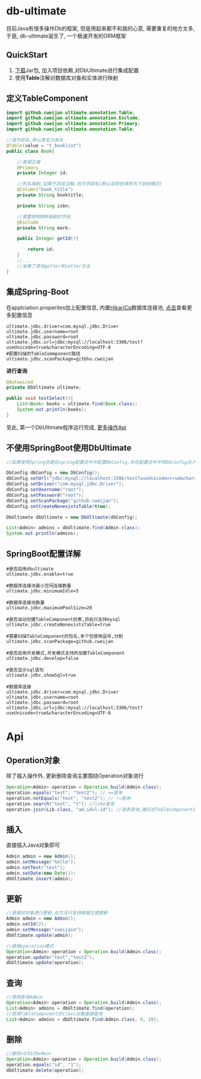 # db-ultimate
目前Java有很多操作Db的框架, 但是用起来都不和我的心意, 需要重复的地方太多, 于是, db-ultimate诞生了, 一个极速开发的ORM框架

## QuickStart
1. [下载](https://github.com/cweijan/db-ultimate/releases)Jar包, 加入项目依赖,对DbUltimate进行集成配置
2. 使用**Table**注解对数据库对象和实体进行映射

## 定义TableComponent
``` java
import github.cweijan.ultimate.annotation.Table;
import github.cweijan.ultimate.annotation.Exclude;
import github.cweijan.ultimate.annotation.Primary;
import github.cweijan.ultimate.annotation.Table;

//值为标名,默认表名为类名
@Table(value = "t_booklist")
public class Book{

    //表明主键
    @Primary
    private Integer id;

    //列名映射,如果不添加注解,则为字段名(默认会将驼峰转为下划线模式)
    @Column("book_title")
    private String booktitle;

    private String isbn;

    //需要排除ORM映射的字段
    @Exclude
    private String mark;

    public Integer getId(){

        return id;
    }
    //...
    //省略了其他getter和setter方法    
}
```


## 集成Spring-Boot
在applciation.properites加上配置信息, 内置[HikariCp](https://github.com/brettwooldridge/HikariCP)数据库连接池, [点击](#SpringBoot配置详解)查看更多配置信息
``` 
ultimate.jdbc.driver=com.mysql.jdbc.Driver
ultimate.jdbc.username=root
ultimate.jdbc.password=root
ultimate.jdbc.url=jdbc:mysql://localhost:3306/test?useUnicode=true&characterEncoding=UTF-8
#配置扫描的TableCommponent路径
ultimate.jdbc.scanPackage=gitbhu.cweijan
```

**进行查询**
``` java
@Autowired
private DbUltimate ultimate;

public void testSelect(){
    List<Book> books = ultimate.find(Book.class);
    System.out.println(books);
}

```
至此, 第一个DbUltimate程序运行完成, [更多操作Api](#Api)

## 不使用SpringBoot使用DbUltimate
``` java
//如果使用Spring则是在spring配置文件中配置DbConfig,并在配置文件中将DbConfig注入DbUltimate

DbConfig dbConfig = new DbConfig();
dbConfig.setUrl("jdbc:mysql://localhost:3306/test?useUnicode=true&characterEncoding=UTF-8");
dbConfig.setDriver("com.mysql.jdbc.Driver");
dbConfig.setUsername("root");
dbConfig.setPassword("root");
dbConfig.setScanPackage("github.cweijan");
dbConfig.setCreateNonexistsTable(true);

DbUltimate dbUltimate = new DbUltimate(dbConfig);

List<Admin> admins = dbUltimate.find(Admin.class);
System.out.println(admins);

```

## SpringBoot配置详解
```
#是否启用dbultimate
ultimate.jdbc.enable=true

#数据库连接池最小空闲连接数量
ultimate.jdbc.minimumIdle=5

#数据库连接池数量
ultimate.jdbc.maximumPoolSize=20

#是否自动创建TableComponent的表,目前只支持mysql
ultimate.jdbc.createNonexistsTable=true

#需要扫描TableComponent的包名,多个包使用逗号,分割
ultimate.jdbc.scanPackage=github.cweijan

#是否启用开发模式,开发模式支持热加载TableComponent
ultimate.jdbc.develop=false

#是否显示sql语句
ultimate.jdbc.showSql=true

#数据库连接
ultimate.jdbc.driver=com.mysql.jdbc.Driver
ultimate.jdbc.username=root
ultimate.jdbc.password=root
ultimate.jdbc.url=jdbc:mysql://localhost:3306/test?useUnicode=true&characterEncoding=UTF-8
```

# Api

## Operation对象
除了插入操作外, 更新删除查询主要围绕Operation对象进行
``` java
Operation<Admin> operation = Operation.build(Admin.class);
operation.equals("test", "test2"); // ==查询
operation.notEquals("test", "test2"); // !=查询
operation.search("test", "t"); //like查询
operation.join(Lib.class, "ad.id=l.id"); //连表查询,建议在TableComponent配置表别名
```

## 插入
直接插入Java对象即可
``` java
Admin admin = new Admin();
admin.setMessage("hello");
admin.setTest("test");
admin.setDate(new Date());
dbUltimate.insert(admin);
```

## 更新
``` java
//直接对对象进行更新,此方法只支持根据主键更新
Admin admin = new Admin();
admin.setId(2);
admin.setMessage("cweijain");
dbUltimate.update(admin);

//使用operation模式
Operation<Admin> operation = Operation.build(Admin.class);
operation.update("test","test2");
dbUltimate.update(operation);
```


## 查询
``` java
//使用查询Admin
Operation<Admin> operation = Operation.build(Admin.class);
List<Admin> admins = dbUltimate.find(operation);
//使用TableComponent的class对象直接查询
List<Admin> admins = dbUltimate.find(Admin.class, 0, 20);
```

## 删除
``` java
//删除id为1的admin
Operation<Admin> operation = Operation.build(Admin.class);    
operation.equals("id", "1");
dbUltimate.delete(operation);
```
